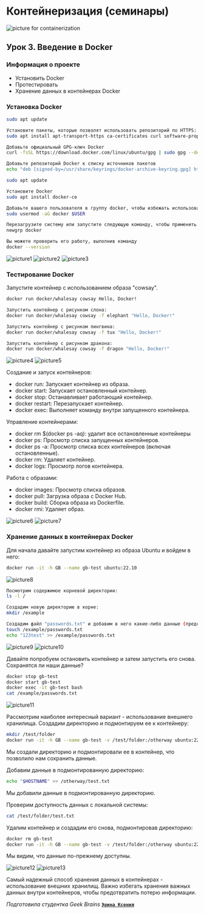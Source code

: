 # Контейнеризация (семинары)
![picture for containerization](img/bd786e1b-aac5-4164-a56e-ccae5c3d6864.jpeg)

## Урок 3. Введение в Docker

### **Информация о проекте**

- Установить Docker
- Протестировать
- Хранение данных в контейнерах Docker

### Установка Docker

``` bash
sudo apt update

Установите пакеты, которые позволят использовать репозиторий по HTTPS:
sudo apt install apt-transport-https ca-certificates curl software-properties-common

Добавьте официальный GPG-ключ Docker
curl -fsSL https://download.docker.com/linux/ubuntu/gpg | sudo gpg --dearmor -o /usr/share/keyrings/docker-archive-keyring.gpg

Добавьте репозиторий Docker к списку источников пакетов
echo "deb [signed-by=/usr/share/keyrings/docker-archive-keyring.gpg] https://download.docker.com/linux/ubuntu $(lsb_release -cs) stable" | sudo tee /etc/apt/sources.list.d/docker.list > /dev/null

sudo apt update

Установите Docker
sudo apt install docker-ce

Добавьте вашего пользователя в группу docker, чтобы избежать использования sudo для запуска Docker команд
sudo usermod -aG docker $USER

Перезагрузите систему или запустите следующую команду, чтобы применить изменения в текущем сеансе
newgrp docker

Вы можете проверить его работу, выполнив команду
docker --version

```

![picture1](img/Screenshot_1.png)
![picture2](img/Screenshot_2.png)
![picture3](img/Screenshot_3.png)

### Тестирование Docker

Запустите контейнер с использованием образа "cowsay".

``` bash
docker run docker/whalesay cowsay Hello, Docker!

Запустить контейнер с рисунком слона:
docker run docker/whalesay cowsay -f elephant "Hello, Docker!"

Запустить контейнер с рисунком пингвина:
docker run docker/whalesay cowsay -f tux "Hello, Docker!"

Запустить контейнер с рисунком дракона:
docker run docker/whalesay cowsay -f dragon "Hello, Docker!"
```

![picture4](img/Screenshot_4.png)
![picture5](img/Screenshot_5.png)

Создание и запуск контейнеров:

- docker run: Запускает контейнер из образа.
- docker start: Запускает остановленный контейнер.
- docker stop: Останавливает работающий контейнер.
- docker restart: Перезапускает контейнер.
- docker exec: Выполняет команду внутри запущенного контейнера.

Управление контейнерами:

- docker rm $(docker ps -aq): удалит все остановленные контейнеры
- docker ps: Просмотр списка запущенных контейнеров.
- docker ps -a: Просмотр списка всех контейнеров (включая остановленные).
- docker rm: Удаляет контейнер.
- docker logs: Просмотр логов контейнера.

Работа с образами:

- docker images: Просмотр списка образов.
- docker pull: Загрузка образа с Docker Hub.
- docker build: Сборка образа из Dockerfile.
- docker rmi: Удаляет образ.

![picture6](img/Screenshot_6.png)
![picture7](img/Screenshot_7.png)

### Хранение данных в контейнерах Docker

Для начала давайте запустим контейнер из образа Ubuntu и войдем в него:

``` bash
docker run -it -h GB --name gb-test ubuntu:22.10
```

![picture8](img/Screenshot_8.png)

``` bash
Посмотрим содержимое корневой директории:
ls -l /

Создадим новую директорию в корне:
mkdir /example

Создадим файл "passwords.txt" и добавим в него какие-либо данные (представим, что это данные сайта или базы данных). Но что делать, если у нас нет редактора? Продолжим.
touch /example/passwords.txt
echo "123test" >> /example/passwords.txt
```

![picture9](img/Screenshot_9.png)
![picture10](img/Screenshot_10.png)

Давайте попробуем остановить контейнер и затем запустить его снова. Сохранятся ли наши данные?

``` bash
docker stop gb-test
docker start gb-test
docker exec -it gb-test bash
cat /example/passwords.txt
```

![picture11](img/Screenshot_11.png)

Рассмотрим наиболее интересный вариант - использование внешнего хранилища. Создадим директорию и подмонтируем ее к контейнеру:
``` bash
mkdir /test/folder
docker run -it -h GB --name gb-test -v /test/folder:/otherway ubuntu:22.10
```

Мы создали директорию и подмонтировали ее в контейнер, что позволило нам сохранить данные.

Добавим данные в подмонтированную директорию:
``` bash
echo "$HOSTNAME" >> /otherway/test.txt
```
Мы добавили данные в подмонтированную директорию.

Проверим доступность данных с локальной системы:
``` bash
cat /test/folder/test.txt
```
Удалим контейнер и создадим его снова, подмонтировав директорию:
``` bash
docker rm gb-test
docker run -it -h GB --name gb-test -v /test/folder:/otherway ubuntu:22.10
```

Мы видим, что данные по-прежнему доступны.

![picture12](img/Screenshot_12.png)
![picture13](img/Screenshot_13.png)

Самый надежный способ хранения данных в контейнерах - использование внешних хранилищ. Важно избегать хранения важных данных внутри контейнеров, чтобы предотвратить потерю информации.

*Подготовила студентка Geek Brains* [**`Эрина Ксения`**](https://github.com/MoraKsu)